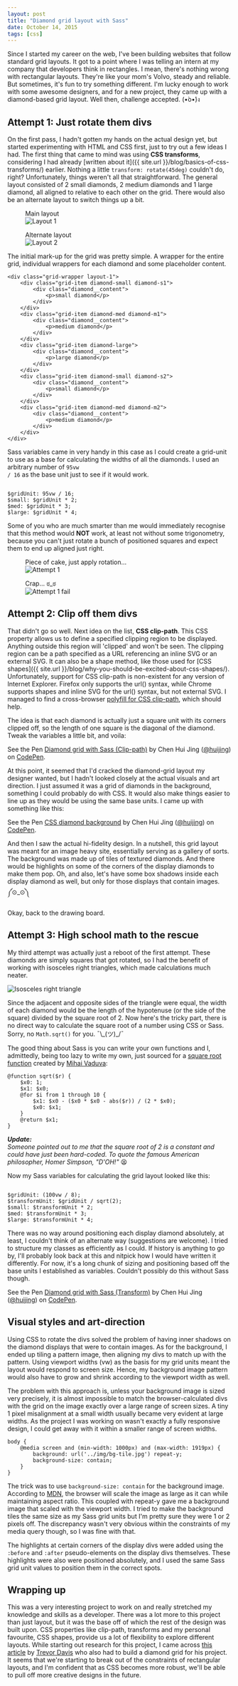 ```yaml
---
layout: post
title: "Diamond grid layout with Sass"
date: October 14, 2015
tags: [css]
---
```

Since I started my career on the web, I've been building websites that follow standard grid layouts. It got to a point where I was telling an intern at my company that developers think in rectangles. I mean, there's nothing wrong with rectangular layouts. They're like your mom's Volvo, steady and reliable. But sometimes, it's fun to try something different. I'm lucky enough to work with some awesome designers, and for a new project, they came up with a diamond-based grid layout. Well then, challenge accepted. <span class="kaomoji">(•̀o•́)ง</span>

## Attempt 1: Just rotate them divs

On the first pass, I hadn't gotten my hands on the actual design yet, but started experimenting with HTML and CSS first, just to try out a few ideas I had. The first thing that came to mind was using **CSS transforms**, considering I had already [written about it]({{ site.url }}/blog/basics-of-css-transforms/) earlier. Nothing a little `transform: rotate(45deg)` couldn't do, right? Unfortunately, things weren't all that straightforward. The general layout consisted of 2 small diamonds, 2 medium diamonds and 1 large diamond, all aligned to relative to each other on the grid. There would also be an alternate layout to switch things up a bit.

<div class="figure-wrapper">
    <figure class="multiple">
        <figcaption>Main layout</figcaption>
        <img src="{{ site.url }}/images/posts/diamond/layout-1.jpg" srcset="{{ site.url }}/images/posts/diamond/layout-1@2x.jpg 2x" alt="Layout 1"/>
    </figure>
    <figure class="multiple">
        <figcaption>Alternate layout</figcaption>
        <img src="{{ site.url }}/images/posts/diamond/layout-2.jpg" srcset="{{ site.url }}/images/posts/diamond/layout-2@2x.jpg 2x" alt="Layout 2"/>
    </figure>
</div>

The initial mark-up for the grid was pretty simple. A wrapper for the entire grid, individual wrappers for each diamond and some placeholder content.

<pre><code class="language-markup">&lt;div class="grid-wrapper layout-1">
    &lt;div class="grid-item diamond-small diamond-s1">
        &lt;div class="diamond__content">
            &lt;p>small diamond&lt;/p>
        &lt;/div>
    &lt;/div>
    &lt;div class="grid-item diamond-med diamond-m1">
        &lt;div class="diamond__content">
            &lt;p>medium diamond&lt;/p>
        &lt;/div>
    &lt;/div>
    &lt;div class="grid-item diamond-large">
        &lt;div class="diamond__content">
            &lt;p>large diamond&lt;/p>
        &lt;/div>
    &lt;/div>
    &lt;div class="grid-item diamond-small diamond-s2">
        &lt;div class="diamond__content">
            &lt;p>small diamond&lt;/p>
        &lt;/div>
    &lt;/div>
    &lt;div class="grid-item diamond-med diamond-m2">
        &lt;div class="diamond__content">
            &lt;p>medium diamond&lt;/p>
        &lt;/div>
    &lt;/div>
&lt;/div>
</code></pre>

Sass variables came in very handy in this case as I could create a grid-unit to use as a base for calculating the widths of all the diamonds. I used an arbitrary number of <code class="language-css">95vw / 16</code> as the base unit just to see if it would work.

<pre><code class="language-scss">
$gridUnit: 95vw / 16;
$small: $gridUnit * 2;
$med: $gridUnit * 3;
$large: $gridUnit * 4;
</code></pre>

Some of you who are much smarter than me would immediately recognise that this method would <strong>NOT</strong> work, at least not without some trigonometry, because you can't just rotate a bunch of positioned squares and expect them to end up aligned just right.

<div class="figure-wrapper">
    <figure class="multiple">
        <figcaption>Piece of cake, just apply rotation...</figcaption>
        <img src="{{ site.url }}/images/posts/diamond/attempt1a.jpg" srcset="{{ site.url }}/images/posts/diamond/attempt1a@2x.jpg 2x" alt="Attempt 1"/>
    </figure>
    <figure class="multiple">
        <figcaption>Crap... ಠ_ಠ</figcaption>
        <img src="{{ site.url }}/images/posts/diamond/attempt1b.jpg" srcset="{{ site.url }}/images/posts/diamond/attempt1b@2x.jpg 2x" alt="Attempt 1 fail"/>
    </figure>
</div>

## Attempt 2: Clip off them divs

That didn't go so well. Next idea on the list, **CSS clip-path**. This CSS property allows us to define a specified clipping region to be displayed. Anything outside this region will 'clipped' and won't be seen. The clipping region can be a path specified as a URL referencing an inline SVG or an external SVG. It can also be a shape method, like those used for [CSS shapes]({{ site.url }}/blog/why-you-should-be-excited-about-css-shapes/). Unfortunately, support for CSS clip-path is non-existent for any version of Internet Explorer. Firefox only supports the url() syntax, while Chrome supports shapes and inline SVG for the url() syntax, but not external SVG. I managed to find a cross-browser [polyfill for CSS clip-path](https://github.com/AlfonsoFilho/ClipPath), which should help.

The idea is that each diamond is actually just a square unit with its corners clipped off, so the length of one square is the diagonal of the diamond. Tweak the variables a little bit, and voila:

<p data-height="425" data-theme-id="9162" data-slug-hash="gaxbJX" data-default-tab="result" data-user="huijing" class='codepen'>See the Pen <a href='http://codepen.io/huijing/pen/gaxbJX/'>Diamond grid with Sass (Clip-path)</a> by Chen Hui Jing (<a href='http://codepen.io/huijing'>@huijing</a>) on <a href='http://codepen.io'>CodePen</a>.</p>
<script async src="//assets.codepen.io/assets/embed/ei.js"></script>

At this point, it seemed that I'd cracked the diamond-grid layout my designer wanted, but I hadn't looked closely at the actual visuals and art direction. I just assumed it was a grid of diamonds in the background, something I could probably do with CSS. It would also make things easier to line up as they would be using the same base units. I came up with something like this:

<p data-height="268" data-theme-id="9162" data-slug-hash="JYRVjr" data-default-tab="result" data-user="huijing" class='codepen'>See the Pen <a href='http://codepen.io/huijing/pen/JYRVjr/'>CSS diamond background</a> by Chen Hui Jing (<a href='http://codepen.io/huijing'>@huijing</a>) on <a href='http://codepen.io'>CodePen</a>.</p>
<script async src="//assets.codepen.io/assets/embed/ei.js"></script>

And then I saw the actual hi-fidelity design. In a nutshell, this grid layout was meant for an image heavy site, essentially serving as a gallery of sorts. The background was made up of tiles of textured diamonds. And there would be highlights on some of the corners of the display diamonds to make them pop. Oh, and also, let's have some box shadows inside each display diamond as well, but only for those displays that contain images. <span class="kaomoji">༼⊙_⊙༽</span>

Okay, back to the drawing board.

## Attempt 3: High school math to the rescue

My third attempt was actually just a reboot of the first attempt. These diamonds are simply squares that got rotated, so I had the benefit of working with isosceles right triangles, which made calculations much neater.

<img srcset="{{ site.url }}/images/posts/diamond/trigonometry@2x.jpg 2x" src="{{ site.url }}/images/posts/diamond/trigonometry.jpg" alt="Isosceles right triangle" />

Since the adjacent and opposite sides of the triangle were equal, the width of each diamond would be the length of the hypotenuse (or the side of the square) divided by the square root of 2. Now here's the tricky part, there is no direct way to calculate the square root of a number using CSS or Sass. Sorry, no `Math.sqrt()` for you. <span class="kaomoji">¯\\\_(ツ)\_/¯</span>

<p class="no-margin">The good thing about Sass is you can write your own functions and I, admittedly, being too lazy to write my own, just sourced for a <a href="http://www.antimath.info/css/sass-sqrt-function/">square root function</a> created by <a href="http://www.antimath.info/about/">Mihai Vaduva</a>:</p>

<pre><code class="language-scss">@function sqrt($r) {
    $x0: 1;
    $x1: $x0;
    @for $i from 1 through 10 {
        $x1: $x0 - ($x0 * $x0 - abs($r)) / (2 * $x0);
        $x0: $x1;
    }
    @return $x1;
}
</code></pre>

***Update:***  
*Someone pointed out to me that the square root of 2 is a constant and could have just been hard-coded. To quote the famous American philosopher, Homer Simpson, "D'OH!"* <span class="emoji">😫</span>

<p class="no-margin">Now my Sass variables for calculating the grid layout looked like this:</p>
<pre><code class="language-scss">
$gridUnit: (100vw / 8);
$transformUnit: $gridUnit / sqrt(2);
$small: $transformUnit * 2;
$med: $transformUnit * 3;
$large: $transformUnit * 4;
</code></pre>

There was no way around positioning each display diamond absolutely, at least, I couldn't think of an alternate way (suggestions are welcome). I tried to structure my classes as efficiently as I could. If history is anything to go by, I'll probably look back at this and nitpick how I would have written it differently. For now, it's a long chunk of sizing and positioning based off the base units I established as variables. Couldn't possibly do this without Sass though.

<p data-height="375" data-theme-id="9162" data-slug-hash="pjrWaz" data-default-tab="result" data-user="huijing" class='codepen'>See the Pen <a href='http://codepen.io/huijing/pen/pjrWaz/'>Diamond grid with Sass (Transform)</a> by Chen Hui Jing (<a href='http://codepen.io/huijing'>@huijing</a>) on <a href='http://codepen.io'>CodePen</a>.</p>
<script async src="//assets.codepen.io/assets/embed/ei.js"></script>

## Visual styles and art-direction

Using CSS to rotate the divs solved the problem of having inner shadows on the diamond displays that were to contain images. As for the background, I ended up tiling a pattern image, then aligning my divs to match up with the pattern. Using viewport widths (vw) as the basis for my grid units meant the layout would respond to screen size. Hence, my background image pattern would also have to grow and shrink according to the viewport width as well.

The problem with this approach is, unless your background image is sized very precisely, it is almost impossible to match the browser-calculated divs with the grid on the image exactly over a large range of screen sizes. A tiny 1 pixel misalignment at a small width usually became very evident at large widths. As the project I was working on wasn't exactly a fully responsive design, I could get away with it within a smaller range of screen widths.

<pre><code class="language-scss">body {
    @media screen and (min-width: 1000px) and (max-width: 1919px) {
        background: url('../img/bg-tile.jpg') repeat-y;
        background-size: contain;
    }
}</code></pre>

The trick was to use `background-size: contain` for the background image. According to [MDN](https://developer.mozilla.org/en-US/docs/Web/CSS/background-size), the browser will scale the image as large as it can while maintaining aspect ratio. This coupled with repeat-y gave me a background image that scaled with the viewport width. I tried to make the background tiles the same size as my Sass grid units but I'm pretty sure they were 1 or 2 pixels off. The discrepancy wasn't very obvious within the constraints of my media query though, so I was fine with that.

The highlights at certain corners of the display divs were added using the `:before` and `:after` pseudo-elements on the display divs themselves. These highlights were also were positioned absolutely, and I used the same Sass grid unit values to position them in the correct spots.

## Wrapping up

This was a very interesting project to work on and really stretched my knowledge and skills as a developer. There was a lot more to this project than just layout, but it was the base off of which the rest of the design was built upon. CSS properties like clip-path, transforms and my personal favourite, CSS shapes, provide us a lot of flexibility to explore different layouts. While starting out research for this project, I came across [this article](https://viget.com/inspire/who-says-the-web-is-just-for-squares) by [Trevor Davis](http://trevordavis.net/) who also had to build a diamond grid for his project. It seems that we're starting to break out of the constraints of rectangular layouts, and I'm confident that as CSS becomes more robust, we'll be able to pull off more creative designs in the future.

